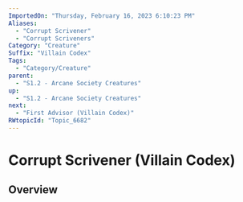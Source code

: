 ```yaml
---
ImportedOn: "Thursday, February 16, 2023 6:10:23 PM"
Aliases:
  - "Corrupt Scrivener"
  - "Corrupt Scriveners"
Category: "Creature"
Suffix: "Villain Codex"
Tags:
  - "Category/Creature"
parent:
  - "S1.2 - Arcane Society Creatures"
up:
  - "S1.2 - Arcane Society Creatures"
next:
  - "First Advisor (Villain Codex)"
RWtopicId: "Topic_6682"
---
```

# Corrupt Scrivener (Villain Codex)
## Overview

